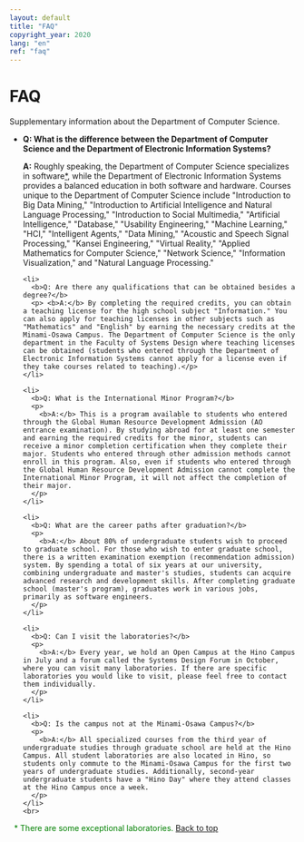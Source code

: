 ```yaml
---
layout: default
title: "FAQ"
copyright_year: 2020
lang: "en"
ref: "faq"
---
```


<h1 class="nav6" id="faqstart">FAQ</h1>
<section>
  <p class="left">Supplementary information about the Department of Computer Science.</p>
</section>

<section>
  <ul>
    <li> <b>Q: What is the difference between the Department of Computer Science and the Department of Electronic Information Systems?</b>
      <p>
        <b>A:</b> Roughly speaking, the Department of Computer Science specializes in software<a href="#exp">*</a>, while the Department of Electronic Information Systems provides a balanced education in both software and hardware. Courses unique to the Department of Computer Science include "Introduction to Big Data Mining," "Introduction to Artificial Intelligence and Natural Language Processing," "Introduction to Social Multimedia," "Artificial Intelligence," "Database," "Usability Engineering," "Machine Learning," "HCI," "Intelligent Agents," "Data Mining," "Acoustic and Speech Signal Processing," "Kansei Engineering," "Virtual Reality," "Applied Mathematics for Computer Science," "Network Science," "Information Visualization," and "Natural Language Processing."
      </p>
    </li>

    <li>
      <b>Q: Are there any qualifications that can be obtained besides a degree?</b>
      <p> <b>A:</b> By completing the required credits, you can obtain a teaching license for the high school subject "Information." You can also apply for teaching licenses in other subjects such as "Mathematics" and "English" by earning the necessary credits at the Minami-Osawa Campus. The Department of Computer Science is the only department in the Faculty of Systems Design where teaching licenses can be obtained (students who entered through the Department of Electronic Information Systems cannot apply for a license even if they take courses related to teaching).</p>
    </li>

    <li>
      <b>Q: What is the International Minor Program?</b>
      <p>
        <b>A:</b> This is a program available to students who entered through the Global Human Resource Development Admission (AO entrance examination). By studying abroad for at least one semester and earning the required credits for the minor, students can receive a minor completion certification when they complete their major. Students who entered through other admission methods cannot enroll in this program. Also, even if students who entered through the Global Human Resource Development Admission cannot complete the International Minor Program, it will not affect the completion of their major.
      </p>
    </li>

    <li>
      <b>Q: What are the career paths after graduation?</b>
      <p>
        <b>A:</b> About 80% of undergraduate students wish to proceed to graduate school. For those who wish to enter graduate school, there is a written examination exemption (recommendation admission) system. By spending a total of six years at our university, combining undergraduate and master's studies, students can acquire advanced research and development skills. After completing graduate school (master's program), graduates work in various jobs, primarily as software engineers.
      </p>
    </li>

    <li>
      <b>Q: Can I visit the laboratories?</b>
      <p>
        <b>A:</b> Every year, we hold an Open Campus at the Hino Campus in July and a forum called the Systems Design Forum in October, where you can visit many laboratories. If there are specific laboratories you would like to visit, please feel free to contact them individually.
      </p>
    </li>

    <li>
      <b>Q: Is the campus not at the Minami-Osawa Campus?</b>
      <p>
        <b>A:</b> All specialized courses from the third year of undergraduate studies through graduate school are held at the Hino Campus. All student laboratories are also located in Hino, so students only commute to the Minami-Osawa Campus for the first two years of undergraduate studies. Additionally, second-year undergraduate students have a "Hino Day" where they attend classes at the Hino Campus once a week.
      </p>
    </li>
    <br>
  </ul>

  <a name="exp"> <font color="green"> &nbsp;  * There are some exceptional laboratories.</font></a>
  <a href="#faqstart">  Back to top</a>
</section>

